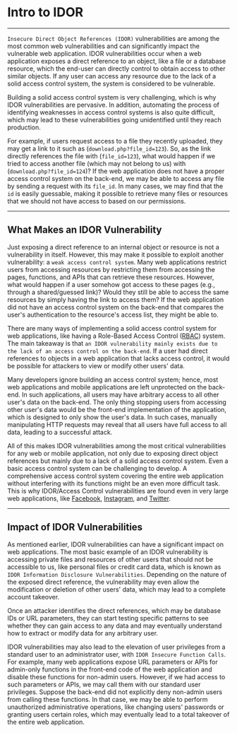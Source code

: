 # Intro to IDOR

---

`Insecure Direct Object References (IDOR)` vulnerabilities are among the most common web vulnerabilities and can significantly impact the vulnerable web application. IDOR vulnerabilities occur when a web application exposes a direct reference to an object, like a file or a database resource, which the end-user can directly control to obtain access to other similar objects. If any user can access any resource due to the lack of a solid access control system, the system is considered to be vulnerable.

Building a solid access control system is very challenging, which is why IDOR vulnerabilities are pervasive. In addition, automating the process of identifying weaknesses in access control systems is also quite difficult, which may lead to these vulnerabilities going unidentified until they reach production.

For example, if users request access to a file they recently uploaded, they may get a link to it such as (`download.php?file_id=123`). So, as the link directly references the file with (`file_id=123`), what would happen if we tried to access another file (which may not belong to us) with (`download.php?file_id=124`)? If the web application does not have a proper access control system on the back-end, we may be able to access any file by sending a request with its `file_id`. In many cases, we may find that the `id` is easily guessable, making it possible to retrieve many files or resources that we should not have access to based on our permissions.

---

## What Makes an IDOR Vulnerability

Just exposing a direct reference to an internal object or resource is not a vulnerability in itself. However, this may make it possible to exploit another vulnerability: a `weak access control system`. Many web applications restrict users from accessing resources by restricting them from accessing the pages, functions, and APIs that can retrieve these resources. However, what would happen if a user somehow got access to these pages (e.g., through a shared/guessed link)? Would they still be able to access the same resources by simply having the link to access them? If the web application did not have an access control system on the back-end that compares the user's authentication to the resource's access list, they might be able to.

There are many ways of implementing a solid access control system for web applications, like having a Role-Based Access Control ([RBAC](https://en.wikipedia.org/wiki/Role-based_access_control)) system. The main takeaway is that `an IDOR vulnerability mainly exists due to the lack of an access control on the back-end`. If a user had direct references to objects in a web application that lacks access control, it would be possible for attackers to view or modify other users' data.

Many developers ignore building an access control system; hence, most web applications and mobile applications are left unprotected on the back-end. In such applications, all users may have arbitrary access to all other user's data on the back-end. The only thing stopping users from accessing other user's data would be the front-end implementation of the application, which is designed to only show the user's data. In such cases, manually manipulating HTTP requests may reveal that all users have full access to all data, leading to a successful attack.

All of this makes IDOR vulnerabilities among the most critical vulnerabilities for any web or mobile application, not only due to exposing direct object references but mainly due to a lack of a solid access control system. Even a basic access control system can be challenging to develop. A comprehensive access control system covering the entire web application without interfering with its functions might be an even more difficult task. This is why IDOR/Access Control vulnerabilities are found even in very large web applications, like [Facebook](https://infosecwriteups.com/disclose-private-attachments-in-facebook-messenger-infrastructure-15-000-ae13602aa486), [Instagram](https://infosecwriteups.com/add-description-to-instagram-posts-on-behalf-of-other-users-6500-7d55b4a24c5a), and [Twitter](https://medium.com/@kedrisec/publish-tweets-by-any-other-user-6c9d892708e3).

---

## Impact of IDOR Vulnerabilities

As mentioned earlier, IDOR vulnerabilities can have a significant impact on web applications. The most basic example of an IDOR vulnerability is accessing private files and resources of other users that should not be accessible to us, like personal files or credit card data, which is known as `IDOR Information Disclosure Vulnerabilities`. Depending on the nature of the exposed direct reference, the vulnerability may even allow the modification or deletion of other users' data, which may lead to a complete account takeover.

Once an attacker identifies the direct references, which may be database IDs or URL parameters, they can start testing specific patterns to see whether they can gain access to any data and may eventually understand how to extract or modify data for any arbitrary user.

IDOR vulnerabilities may also lead to the elevation of user privileges from a standard user to an administrator user, with `IDOR Insecure Function Calls`. For example, many web applications expose URL parameters or APIs for admin-only functions in the front-end code of the web application and disable these functions for non-admin users. However, if we had access to such parameters or APIs, we may call them with our standard user privileges. Suppose the back-end did not explicitly deny non-admin users from calling these functions. In that case, we may be able to perform unauthorized administrative operations, like changing users' passwords or granting users certain roles, which may eventually lead to a total takeover of the entire web application.